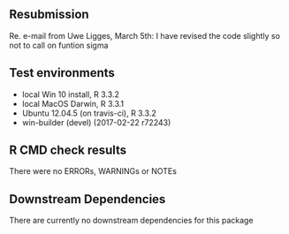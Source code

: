 ## Resubmission
Re. e-mail from Uwe Ligges, March 5th:
I have revised the code slightly so not to call on funtion sigma

## Test environments
* local Win 10 install, R 3.3.2
* local MacOS Darwin, R 3.3.1
* Ubuntu 12.04.5 (on travis-ci), R 3.3.2
* win-builder (devel) (2017-02-22 r72243)

## R CMD check results
There were no ERRORs, WARNINGs or NOTEs

## Downstream Dependencies
There are currently no downstream dependencies for this package
